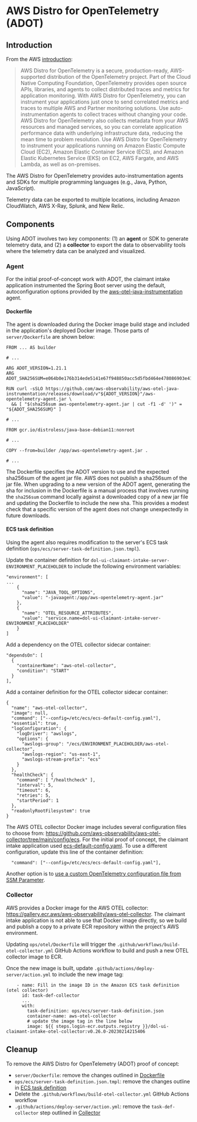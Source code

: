 # AWS Distro for OpenTelemetry (ADOT)

## Introduction

From the AWS [introduction](https://aws-otel.github.io/):

> AWS Distro for OpenTelemetry is a secure, production-ready, AWS-supported
> distribution of the OpenTelemetry project. Part of the Cloud Native Computing
> Foundation, OpenTelemetry provides open source APIs, libraries, and agents to
> collect distributed traces and metrics for application monitoring. With AWS
> Distro for OpenTelemetry, you can instrument your applications just once to
> send correlated metrics and traces to multiple AWS and Partner monitoring
> solutions. Use auto-instrumentation agents to collect traces without changing
> your code. AWS Distro for OpenTelemetry also collects metadata from your AWS
> resources and managed services, so you can correlate application performance
> data with underlying infrastructure data, reducing the mean time to problem
> resolution. Use AWS Distro for OpenTelemetry to instrument your applications
> running on Amazon Elastic Compute Cloud (EC2), Amazon Elastic Container
> Service (ECS), and Amazon Elastic Kubernetes Service (EKS) on EC2, AWS
> Fargate, and AWS Lambda, as well as on-premises.

The AWS Distro for OpenTelemetry provides auto-instrumentation agents and SDKs
for multiple programming languages (e.g., Java, Python, JavaScript).

Telemetry data can be exported to multiple locations, including Amazon
CloudWatch, AWS X-Ray, Splunk, and New Relic.

## Components

Using ADOT involves two key components: (1) an **agent** or SDK to generate
telemetry data, and (2) a **collector** to export the data to observability
tools where the telemetry data can be analyzed and visualized.

### Agent

For the initial proof-of-concept work with ADOT, the claimant intake application
instrumented the Spring Boot server using the default, autoconfiguration options
provided by the
[aws-otel-java-instrumentation](https://github.com/aws-observability/aws-otel-java-instrumentation)
agent.

#### Dockerfile

The agent is downloaded during the Docker image build stage and included in the
application's deployed Docker image. Those parts of `server/Dockerfile`
are shown below:

```
FROM ... AS builder

# ...

ARG ADOT_VERSION=1.21.1
ARG ADOT_SHA256SUM=e064b0e176b314ede5141e67f948850acc5d5fbd464e478086903e4170dd8a2a

RUN curl -sSLO https://github.com/aws-observability/aws-otel-java-instrumentation/releases/download/v"${ADOT_VERSION}"/aws-opentelemetry-agent.jar \
  && [ "$(sha256sum aws-opentelemetry-agent.jar | cut -f1 -d' ')" = "${ADOT_SHA256SUM}" ]

# ...

FROM gcr.io/distroless/java-base-debian11:nonroot

# ...

COPY --from=builder /app/aws-opentelemetry-agent.jar .

# ...
```

The Dockerfile specifies the ADOT version to use and the expected sha256sum of
the agent jar file. AWS does not publish a sha256sum of the jar file. When
upgrading to a new version of the ADOT agent, generating the sha for inclusion
in the Dockerfile is a manual process that involves running the `sha256sum`
command locally against a downloaded copy of a new jar file and updating the
Dockerfile to include the new sha. This provides a modest check that a specific
version of the agent does not change unexpectedly in future downloads.

#### ECS task definition

Using the agent also requires modification to the server's ECS task definition
(`ops/ecs/server-task-definition.json.tmpl`).

Update the container definition for
`dol-ui-claimant-intake-server-ENVIRONMENT_PLACEHOLDER`
to include the following environment variables:

```
"environment": [
...
    {
      "name": "JAVA_TOOL_OPTIONS",
      "value": "-javaagent:/app/aws-opentelemetry-agent.jar"
    },
    {
      "name": "OTEL_RESOURCE_ATTRIBUTES",
      "value": "service.name=dol-ui-claimant-intake-server-ENVIRONMENT_PLACEHOLDER"
    }
]
```

Add a dependency on the OTEL collector sidecar container:

```
"dependsOn": [
  {
    "containerName": "aws-otel-collector",
    "condition": "START"
  }
],
```

Add a container definition for the OTEL collector sidecar container:

```
{
  "name": "aws-otel-collector",
  "image": null,
  "command": ["--config=/etc/ecs/ecs-default-config.yaml"],
  "essential": true,
  "logConfiguration": {
    "logDriver": "awslogs",
    "options": {
      "awslogs-group": "/ecs/ENVIRONMENT_PLACEHOLDER/aws-otel-collector",
      "awslogs-region": "us-east-1",
      "awslogs-stream-prefix": "ecs"
    }
  },
  "healthCheck": {
    "command": [ "/healthcheck" ],
    "interval": 5,
    "timeout": 6,
    "retries": 5,
    "startPeriod": 1
  },
  "readonlyRootFilesystem": true
}
```

The AWS OTEL collector Docker image includes several configuration files to
choose from:
https://github.com/aws-observability/aws-otel-collector/tree/main/config/ecs.
For the initial proof of concept, the claimant intake application used
[ecs-default-config.yaml](https://github.com/aws-observability/aws-otel-collector/blob/main/config/ecs/ecs-default-config.yaml).
To use a different configuration, update this line of the container definition:

```
  "command": ["--config=/etc/ecs/ecs-default-config.yaml"],
```

Another option is to [use a custom OpenTelemetry configuration file from SSM Parameter](https://aws-otel.github.io/docs/setup/ecs/config-through-ssm).

### Collector

AWS provides a Docker image for the AWS OTEL collector:
https://gallery.ecr.aws/aws-observability/aws-otel-collector. The claimant
intake application is not able to use that Docker image directly, so we build
and publish a copy to a private ECR repository within the project's AWS
environment.

Updating `ops/otel/Dockerfile` will trigger
the `.github/workflows/build-otel-collector.yml` GitHub Actions workflow
to build and push a new OTEL collector image to ECR.

Once the new image is built, update `.github/actions/deploy-server/action.yml`
to include the new image tag:

```
    - name: Fill in the image ID in the Amazon ECS task definition (otel collector)
      id: task-def-collector
      ...
      with:
        task-definition: ops/ecs/server-task-definition.json
        container-name: aws-otel-collector
        # update the image tag in the line below
        image: ${{ steps.login-ecr.outputs.registry }}/dol-ui-claimant-intake-otel-collector:v0.26.0-20230214215406
```

## Cleanup

To remove the AWS Distro for OpenTelemetry (ADOT) proof of concept:

- `server/Dockerfile`: remove the changes outlined in [Dockerfile](#dockerfile)
- `ops/ecs/server-task-definition.json.tmpl`: remove the changes outline in [ECS
  task definition](#ecs-task-definition)
- Delete the `.github/workflows/build-otel-collector.yml` GitHub Actions workflow
- `.github/actions/deploy-server/action.yml`: remove the `task-def-collector`
  step outlined in [Collector](#collector)
